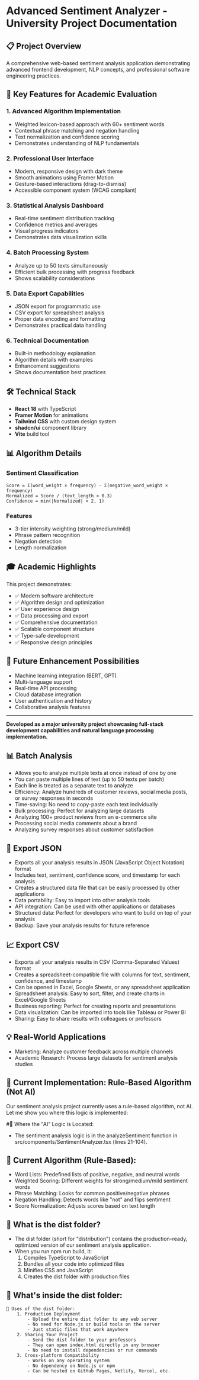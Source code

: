 # Advanced Sentiment Analyzer - University Project Documentation

## 📋 Project Overview

A comprehensive web-based sentiment analysis application demonstrating advanced frontend development, NLP concepts, and professional software engineering practices.

## 🎯 Key Features for Academic Evaluation

### 1. **Advanced Algorithm Implementation**
- Weighted lexicon-based approach with 60+ sentiment words
- Contextual phrase matching and negation handling
- Text normalization and confidence scoring
- Demonstrates understanding of NLP fundamentals

### 2. **Professional User Interface**   
- Modern, responsive design with dark theme
- Smooth animations using Framer Motion
- Gesture-based interactions (drag-to-dismiss)
- Accessible component system (WCAG compliant)

### 3. **Statistical Analysis Dashboard**
- Real-time sentiment distribution tracking
- Confidence metrics and averages
- Visual progress indicators
- Demonstrates data visualization skills

### 4. **Batch Processing System**
- Analyze up to 50 texts simultaneously
- Efficient bulk processing with progress feedback
- Shows scalability considerations

### 5. **Data Export Capabilities**
- JSON export for programmatic use
- CSV export for spreadsheet analysis
- Proper data encoding and formatting
- Demonstrates practical data handling

### 6. **Technical Documentation**
- Built-in methodology explanation
- Algorithm details with examples
- Enhancement suggestions
- Shows documentation best practices

## 🛠️ Technical Stack

- **React 18** with TypeScript
- **Framer Motion** for animations
- **Tailwind CSS** with custom design system
- **shadcn/ui** component library
- **Vite** build tool

## 📊 Algorithm Details

### Sentiment Classification
```
Score = Σ(word_weight × frequency) - Σ(negative_word_weight × frequency)
Normalized = Score / (text_length × 0.3)
Confidence = min(|Normalized| × 2, 1)
```

### Features
- 3-tier intensity weighting (strong/medium/mild)
- Phrase pattern recognition
- Negation detection
- Length normalization

## 🎓 Academic Highlights

This project demonstrates:
- ✅ Modern software architecture
- ✅ Algorithm design and optimization
- ✅ User experience design
- ✅ Data processing and export
- ✅ Comprehensive documentation
- ✅ Scalable component structure
- ✅ Type-safe development
- ✅ Responsive design principles

## 🚀 Future Enhancement Possibilities

- Machine learning integration (BERT, GPT)
- Multi-language support
- Real-time API processing
- Cloud database integration
- User authentication and history
- Collaborative analysis features

---

**Developed as a major university project showcasing full-stack development capabilities and natural language processing implementation.**

## 📊 Batch Analysis

- Allows you to analyze multiple texts at once instead of one by one
- You can paste multiple lines of text (up to 50 texts per batch)
- Each line is treated as a separate text to analyze
- Efficiency: Analyze hundreds of customer reviews, social media posts, or survey responses in seconds
- Time-saving: No need to copy-paste each text individually
- Bulk processing: Perfect for analyzing large datasets
- Analyzing 100+ product reviews from an e-commerce site
- Processing social media comments about a brand
- Analyzing survey responses about customer satisfaction


## 📄 Export JSON

- Exports all your analysis results in JSON (JavaScript Object Notation) format
- Includes text, sentiment, confidence score, and timestamp for each analysis
- Creates a structured data file that can be easily processed by other applications
- Data portability: Easy to import into other analysis tools
- API integration: Can be used with other applications or databases
- Structured data: Perfect for developers who want to build on top of your analysis
- Backup: Save your analysis results for future reference


## 📈 Export CSV

- Exports all your analysis results in CSV (Comma-Separated Values) format
- Creates a spreadsheet-compatible file with columns for text, sentiment, confidence, and timestamp
- Can be opened in Excel, Google Sheets, or any spreadsheet application
- Spreadsheet analysis: Easy to sort, filter, and create charts in Excel/Google Sheets
- Business reporting: Perfect for creating reports and presentations
- Data visualization: Can be imported into tools like Tableau or Power BI
- Sharing: Easy to share results with colleagues or professors


## 💡 Real-World Applications

- Marketing: Analyze customer feedback across multiple channels
- Academic Research: Process large datasets for sentiment analysis studies


## 🤖 Current Implementation: Rule-Based Algorithm (Not AI)

Our sentiment analysis project currently uses a rule-based algorithm, not AI. Let me show you where this logic is implemented:

#📍 Where the "AI" Logic is Located:

- The sentiment analysis logic is in the analyzeSentiment function in src/components/SentimentAnalyzer.tsx (lines 21-104). 

## 🧠 Current Algorithm (Rule-Based):
- Word Lists: Predefined lists of positive, negative, and neutral words
- Weighted Scoring: Different weights for strong/medium/mild sentiment words
- Phrase Matching: Looks for common positive/negative phrases
- Negation Handling: Detects words like "not" and flips sentiment
- Score Normalization: Adjusts scores based on text length


## 📁 What is the dist folder?

- The dist folder (short for "distribution") contains the production-ready, optimized version of our sentiment analysis application.
- When you run npm run build, it:
  1. Compiles TypeScript to JavaScript
  2. Bundles all your code into optimized files
  3. Minifies CSS and JavaScript
  4. Creates the dist folder with production files

## 📂 What's inside the dist folder:
    🎯 Uses of the dist folder:
        1. Production Deployment
            - Upload the entire dist folder to any web server
            - No need for Node.js or build tools on the server
            - Just static files that work anywhere
        2. Sharing Your Project
            - Send the dist folder to your professors
            - They can open index.html directly in any browser
            - No need to install dependencies or run commands
        3. Cross-platform Compatibility
            - Works on any operating system
            - No dependency on Node.js or npm
            - Can be hosted on GitHub Pages, Netlify, Vercel, etc.
